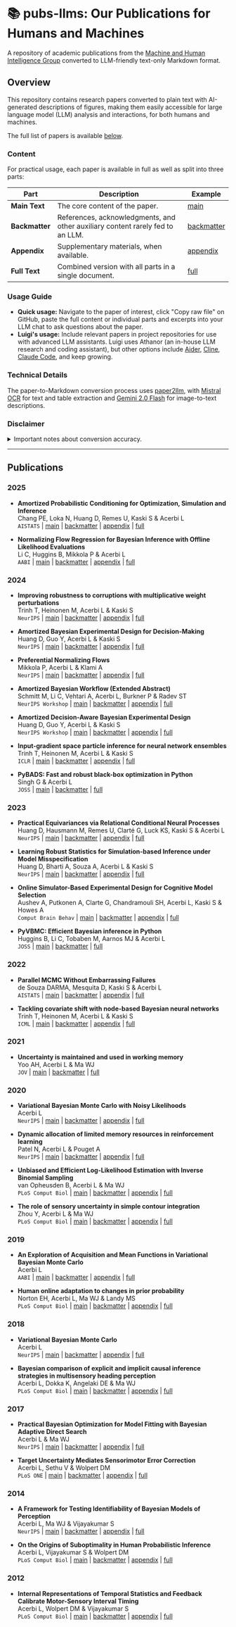 # 📚 pubs-llms: Our Publications for Humans and Machines

A repository of academic publications from the [Machine and Human Intelligence Group](https://www.helsinki.fi/en/researchgroups/machine-and-human-intelligence) converted to LLM-friendly text-only Markdown format.

## Overview

This repository contains research papers converted to plain text with AI-generated descriptions of figures, making them easily accessible for large language model (LLM) analysis and interactions, for both humans and machines.

The full list of papers is available [below](#Publications).

### Content

For practical usage, each paper is available in full as well as split into three parts:

| **Part**       | **Description**                                                                | **Example**                                                                                                  |
| -------------- | ------------------------------------------------------------------------------ | ------------------------------------------------------------------------------------------------------------ |
| **Main Text**  | The core content of the paper.                                                 | [main](https://github.com/acerbilab/pubs-llms/blob/main/publications/chang2025amortized_main.md)             |
| **Backmatter** | References, acknowledgments, and other auxiliary content rarely fed to an LLM. | [backmatter](https://github.com/acerbilab/pubs-llms/blob/main/publications/chang2025amortized_backmatter.md) |
| **Appendix**   | Supplementary materials, when available.                                       | [appendix](https://github.com/acerbilab/pubs-llms/blob/main/publications/chang2025amortized_appendix.md)     |
| **Full Text**  | Combined version with all parts in a single document.                          | [full](https://github.com/acerbilab/pubs-llms/blob/main/publications/chang2025amortized_full.md)             |

### Usage Guide

- **Quick usage:** Navigate to the paper of interest, click "Copy raw file" on GitHub, paste the full content or individual parts and excerpts into your LLM chat to ask questions about the paper.
- **Luigi's usage:** Include relevant papers in project repositories for use with advanced LLM assistants. Luigi uses Athanor (an in-house LLM research and coding assistant), but other options include [Aider](https://aider.chat/), [Cline](https://cline.bot/), [Claude Code](https://docs.anthropic.com/en/docs/agents-and-tools/claude-code/overview), and keep growing.

### Technical Details

The paper-to-Markdown conversion process uses [paper2llm](https://lacerbi.github.io/paper2llm/), with [Mistral OCR](https://mistral.ai/news/mistral-ocr) for text and table extraction and [Gemini 2.0 Flash](https://deepmind.google/technologies/gemini/flash/) for image-to-text descriptions.

### Disclaimer

<details>
<summary>Important notes about conversion accuracy.</summary>

- Papers have been converted automatically with minimal human intervention.
- OCR models have now become extremely robust, and vision models show practical utility in image understanding, but occasional inaccuracies may occur.
- **Errors** may take the form of missing sentences near non-standard page formatting, typos in equations or tables, or image descriptions missing or misrepresenting parts of the figure.
- Please **report such mistakes** by raising a [GitHub issue](https://github.com/acerbilab/pubs-llms/issues).

For non-critical applications, we consider that the benefit of having LLM-friendly access to research papers outweigh the potential inaccuracies, which generally do not affect the gist of the paper. As usual, double-check key assumptions and results.

</details>

---


## Publications

### 2025

- **Amortized Probabilistic Conditioning for Optimization, Simulation and Inference**<br>
  Chang PE, Loka N, Huang D, Remes U, Kaski S & Acerbi L<br>
  `AISTATS` | [main](https://github.com/acerbilab/pubs-llms/blob/main/publications/chang2025amortized_main.md) | [backmatter](https://github.com/acerbilab/pubs-llms/blob/main/publications/chang2025amortized_backmatter.md) | [appendix](https://github.com/acerbilab/pubs-llms/blob/main/publications/chang2025amortized_appendix.md) | [full](https://github.com/acerbilab/pubs-llms/blob/main/publications/chang2025amortized_full.md)

- **Normalizing Flow Regression for Bayesian Inference with Offline Likelihood Evaluations**<br>
  Li C, Huggins B, Mikkola P & Acerbi L<br>
  `AABI` | [main](https://github.com/acerbilab/pubs-llms/blob/main/publications/li2025normalizing_main.md) | [backmatter](https://github.com/acerbilab/pubs-llms/blob/main/publications/li2025normalizing_backmatter.md) | [appendix](https://github.com/acerbilab/pubs-llms/blob/main/publications/li2025normalizing_appendix.md) | [full](https://github.com/acerbilab/pubs-llms/blob/main/publications/li2025normalizing_full.md)

### 2024

- **Improving robustness to corruptions with multiplicative weight perturbations**<br>
  Trinh T, Heinonen M, Acerbi L & Kaski S<br>
  `NeurIPS` | [main](https://github.com/acerbilab/pubs-llms/blob/main/publications/trinh2024improving_main.md) | [backmatter](https://github.com/acerbilab/pubs-llms/blob/main/publications/trinh2024improving_backmatter.md) | [appendix](https://github.com/acerbilab/pubs-llms/blob/main/publications/trinh2024improving_appendix.md) | [full](https://github.com/acerbilab/pubs-llms/blob/main/publications/trinh2024improving_full.md)

- **Amortized Bayesian Experimental Design for Decision-Making**<br>
  Huang D, Guo Y, Acerbi L & Kaski S<br>
  `NeurIPS` | [main](https://github.com/acerbilab/pubs-llms/blob/main/publications/huang2024amortized_main.md) | [backmatter](https://github.com/acerbilab/pubs-llms/blob/main/publications/huang2024amortized_backmatter.md) | [appendix](https://github.com/acerbilab/pubs-llms/blob/main/publications/huang2024amortized_appendix.md) | [full](https://github.com/acerbilab/pubs-llms/blob/main/publications/huang2024amortized_full.md)

- **Preferential Normalizing Flows**<br>
  Mikkola P, Acerbi L & Klami A<br>
  `NeurIPS` | [main](https://github.com/acerbilab/pubs-llms/blob/main/publications/mikkola2024preferential_main.md) | [backmatter](https://github.com/acerbilab/pubs-llms/blob/main/publications/mikkola2024preferential_backmatter.md) | [appendix](https://github.com/acerbilab/pubs-llms/blob/main/publications/mikkola2024preferential_appendix.md) | [full](https://github.com/acerbilab/pubs-llms/blob/main/publications/mikkola2024preferential_full.md)

- **Amortized Bayesian Workflow (Extended Abstract)**<br>
  Schmitt M, Li C, Vehtari A, Acerbi L, Burkner P & Radev ST<br>
  `NeurIPS Workshop` | [main](https://github.com/acerbilab/pubs-llms/blob/main/publications/schmitt2024amortized_main.md) | [backmatter](https://github.com/acerbilab/pubs-llms/blob/main/publications/schmitt2024amortized_backmatter.md) | [appendix](https://github.com/acerbilab/pubs-llms/blob/main/publications/schmitt2024amortized_appendix.md) | [full](https://github.com/acerbilab/pubs-llms/blob/main/publications/schmitt2024amortized_full.md)

- **Amortized Decision-Aware Bayesian Experimental Design**<br>
  Huang D, Guo Y, Acerbi L & Kaski S<br>
  `NeurIPS Workshop` | [main](https://github.com/acerbilab/pubs-llms/blob/main/publications/huang2024bamortized_main.md) | [backmatter](https://github.com/acerbilab/pubs-llms/blob/main/publications/huang2024bamortized_backmatter.md) | [appendix](https://github.com/acerbilab/pubs-llms/blob/main/publications/huang2024bamortized_appendix.md) | [full](https://github.com/acerbilab/pubs-llms/blob/main/publications/huang2024bamortized_full.md)

- **Input-gradient space particle inference for neural network ensembles**<br>
  Trinh T, Heinonen M, Acerbi L & Kaski S<br>
  `ICLR` | [main](https://github.com/acerbilab/pubs-llms/blob/main/publications/trinh2024input_main.md) | [backmatter](https://github.com/acerbilab/pubs-llms/blob/main/publications/trinh2024input_backmatter.md) | [appendix](https://github.com/acerbilab/pubs-llms/blob/main/publications/trinh2024input_appendix.md) | [full](https://github.com/acerbilab/pubs-llms/blob/main/publications/trinh2024input_full.md)

- **PyBADS: Fast and robust black-box optimization in Python**<br>
  Singh G & Acerbi L<br>
  `JOSS` | [main](https://github.com/acerbilab/pubs-llms/blob/main/publications/singh2024pybads_main.md) | [backmatter](https://github.com/acerbilab/pubs-llms/blob/main/publications/singh2024pybads_backmatter.md) | [full](https://github.com/acerbilab/pubs-llms/blob/main/publications/singh2024pybads_full.md)

### 2023

- **Practical Equivariances via Relational Conditional Neural Processes**<br>
  Huang D, Hausmann M, Remes U, Clarté G, Luck KS, Kaski S & Acerbi L<br>
  `NeurIPS` | [main](https://github.com/acerbilab/pubs-llms/blob/main/publications/huang2023practical_main.md) | [backmatter](https://github.com/acerbilab/pubs-llms/blob/main/publications/huang2023practical_backmatter.md) | [appendix](https://github.com/acerbilab/pubs-llms/blob/main/publications/huang2023practical_appendix.md) | [full](https://github.com/acerbilab/pubs-llms/blob/main/publications/huang2023practical_full.md)

- **Learning Robust Statistics for Simulation-based Inference under Model Misspecification**<br>
  Huang D, Bharti A, Souza A, Acerbi L & Kaski S<br>
  `NeurIPS` | [main](https://github.com/acerbilab/pubs-llms/blob/main/publications/huang2023learning_main.md) | [backmatter](https://github.com/acerbilab/pubs-llms/blob/main/publications/huang2023learning_backmatter.md) | [appendix](https://github.com/acerbilab/pubs-llms/blob/main/publications/huang2023learning_appendix.md) | [full](https://github.com/acerbilab/pubs-llms/blob/main/publications/huang2023learning_full.md)

- **Online Simulator-Based Experimental Design for Cognitive Model Selection**<br>
  Aushev A, Putkonen A, Clarte G, Chandramouli SH, Acerbi L, Kaski S & Howes A<br>
  `Comput Brain Behav` | [main](https://github.com/acerbilab/pubs-llms/blob/main/publications/aushev2023online_main.md) | [backmatter](https://github.com/acerbilab/pubs-llms/blob/main/publications/aushev2023online_backmatter.md) | [appendix](https://github.com/acerbilab/pubs-llms/blob/main/publications/aushev2023online_appendix.md) | [full](https://github.com/acerbilab/pubs-llms/blob/main/publications/aushev2023online_full.md)

- **PyVBMC: Efficient Bayesian inference in Python**<br>
  Huggins B, Li C, Tobaben M, Aarnos MJ & Acerbi L<br>
  `JOSS` | [main](https://github.com/acerbilab/pubs-llms/blob/main/publications/huggins2023pyvbmc_main.md) | [backmatter](https://github.com/acerbilab/pubs-llms/blob/main/publications/huggins2023pyvbmc_backmatter.md) | [full](https://github.com/acerbilab/pubs-llms/blob/main/publications/huggins2023pyvbmc_full.md)

### 2022

- **Parallel MCMC Without Embarrassing Failures**<br>
  de Souza DARMA, Mesquita D, Kaski S & Acerbi L<br>
  `AISTATS` | [main](https://github.com/acerbilab/pubs-llms/blob/main/publications/desouza2022parallel_main.md) | [backmatter](https://github.com/acerbilab/pubs-llms/blob/main/publications/desouza2022parallel_backmatter.md) | [appendix](https://github.com/acerbilab/pubs-llms/blob/main/publications/desouza2022parallel_appendix.md) | [full](https://github.com/acerbilab/pubs-llms/blob/main/publications/desouza2022parallel_full.md)

- **Tackling covariate shift with node-based Bayesian neural networks**<br>
  Trinh T, Heinonen M, Acerbi L & Kaski S<br>
  `ICML` | [main](https://github.com/acerbilab/pubs-llms/blob/main/publications/trinh2022tackling_main.md) | [backmatter](https://github.com/acerbilab/pubs-llms/blob/main/publications/trinh2022tackling_backmatter.md) | [appendix](https://github.com/acerbilab/pubs-llms/blob/main/publications/trinh2022tackling_appendix.md) | [full](https://github.com/acerbilab/pubs-llms/blob/main/publications/trinh2022tackling_full.md)

### 2021

- **Uncertainty is maintained and used in working memory**<br>
  Yoo AH, Acerbi L & Ma WJ<br>
  `JOV` | [main](https://github.com/acerbilab/pubs-llms/blob/main/publications/yoo2021uncertainty_main.md) | [backmatter](https://github.com/acerbilab/pubs-llms/blob/main/publications/yoo2021uncertainty_backmatter.md) | [full](https://github.com/acerbilab/pubs-llms/blob/main/publications/yoo2021uncertainty_full.md)

### 2020

- **Variational Bayesian Monte Carlo with Noisy Likelihoods**<br>
  Acerbi L<br>
  `NeurIPS` | [main](https://github.com/acerbilab/pubs-llms/blob/main/publications/acerbi2020variational_main.md) | [backmatter](https://github.com/acerbilab/pubs-llms/blob/main/publications/acerbi2020variational_backmatter.md) | [appendix](https://github.com/acerbilab/pubs-llms/blob/main/publications/acerbi2020variational_appendix.md) | [full](https://github.com/acerbilab/pubs-llms/blob/main/publications/acerbi2020variational_full.md)

- **Dynamic allocation of limited memory resources in reinforcement learning**<br>
  Patel N, Acerbi L & Pouget A<br>
  `NeurIPS` | [main](https://github.com/acerbilab/pubs-llms/blob/main/publications/patel2020dynamic_main.md) | [backmatter](https://github.com/acerbilab/pubs-llms/blob/main/publications/patel2020dynamic_backmatter.md) | [appendix](https://github.com/acerbilab/pubs-llms/blob/main/publications/patel2020dynamic_appendix.md) | [full](https://github.com/acerbilab/pubs-llms/blob/main/publications/patel2020dynamic_full.md)

- **Unbiased and Efficient Log-Likelihood Estimation with Inverse Binomial Sampling**<br>
  van Opheusden B, Acerbi L & Ma WJ<br>
  `PLoS Comput Biol` | [main](https://github.com/acerbilab/pubs-llms/blob/main/publications/vanopheusden2020unbiased_main.md) | [backmatter](https://github.com/acerbilab/pubs-llms/blob/main/publications/vanopheusden2020unbiased_backmatter.md) | [appendix](https://github.com/acerbilab/pubs-llms/blob/main/publications/vanopheusden2020unbiased_appendix.md) | [full](https://github.com/acerbilab/pubs-llms/blob/main/publications/vanopheusden2020unbiased_full.md)

- **The role of sensory uncertainty in simple contour integration**<br>
  Zhou Y, Acerbi L & Ma WJ<br>
  `PLoS Comput Biol` | [main](https://github.com/acerbilab/pubs-llms/blob/main/publications/zhou2020role_main.md) | [backmatter](https://github.com/acerbilab/pubs-llms/blob/main/publications/zhou2020role_backmatter.md) | [appendix](https://github.com/acerbilab/pubs-llms/blob/main/publications/zhou2020role_appendix.md) | [full](https://github.com/acerbilab/pubs-llms/blob/main/publications/zhou2020role_full.md)

### 2019

- **An Exploration of Acquisition and Mean Functions in Variational Bayesian Monte Carlo**<br>
  Acerbi L<br>
  `AABI` | [main](https://github.com/acerbilab/pubs-llms/blob/main/publications/acerbi2019exploration_main.md) | [backmatter](https://github.com/acerbilab/pubs-llms/blob/main/publications/acerbi2019exploration_backmatter.md) | [appendix](https://github.com/acerbilab/pubs-llms/blob/main/publications/acerbi2019exploration_appendix.md) | [full](https://github.com/acerbilab/pubs-llms/blob/main/publications/acerbi2019exploration_full.md)

- **Human online adaptation to changes in prior probability**<br>
  Norton EH, Acerbi L, Ma WJ & Landy MS<br>
  `PLoS Comput Biol` | [main](https://github.com/acerbilab/pubs-llms/blob/main/publications/norton2019human_main.md) | [backmatter](https://github.com/acerbilab/pubs-llms/blob/main/publications/norton2019human_backmatter.md) | [appendix](https://github.com/acerbilab/pubs-llms/blob/main/publications/norton2019human_appendix.md) | [full](https://github.com/acerbilab/pubs-llms/blob/main/publications/norton2019human_full.md)

### 2018

- **Variational Bayesian Monte Carlo**<br>
  Acerbi L<br>
  `NeurIPS` | [main](https://github.com/acerbilab/pubs-llms/blob/main/publications/acerbi2018variational_main.md) | [backmatter](https://github.com/acerbilab/pubs-llms/blob/main/publications/acerbi2018variational_backmatter.md) | [appendix](https://github.com/acerbilab/pubs-llms/blob/main/publications/acerbi2018variational_appendix.md) | [full](https://github.com/acerbilab/pubs-llms/blob/main/publications/acerbi2018variational_full.md)

- **Bayesian comparison of explicit and implicit causal inference strategies in multisensory heading perception**<br>
  Acerbi L, Dokka K, Angelaki DE & Ma WJ<br>
  `PLoS Comput Biol` | [main](https://github.com/acerbilab/pubs-llms/blob/main/publications/acerbi2018bayesian_main.md) | [backmatter](https://github.com/acerbilab/pubs-llms/blob/main/publications/acerbi2018bayesian_backmatter.md) | [appendix](https://github.com/acerbilab/pubs-llms/blob/main/publications/acerbi2018bayesian_appendix.md) | [full](https://github.com/acerbilab/pubs-llms/blob/main/publications/acerbi2018bayesian_full.md)

### 2017

- **Practical Bayesian Optimization for Model Fitting with Bayesian Adaptive Direct Search**<br>
  Acerbi L & Ma WJ<br>
  `NeurIPS` | [main](https://github.com/acerbilab/pubs-llms/blob/main/publications/acerbi2017practical_main.md) | [backmatter](https://github.com/acerbilab/pubs-llms/blob/main/publications/acerbi2017practical_backmatter.md) | [appendix](https://github.com/acerbilab/pubs-llms/blob/main/publications/acerbi2017practical_appendix.md) | [full](https://github.com/acerbilab/pubs-llms/blob/main/publications/acerbi2017practical_full.md)

- **Target Uncertainty Mediates Sensorimotor Error Correction**<br>
  Acerbi L, Sethu V & Wolpert DM<br>
  `PLoS ONE` | [main](https://github.com/acerbilab/pubs-llms/blob/main/publications/acerbi2017target_main.md) | [backmatter](https://github.com/acerbilab/pubs-llms/blob/main/publications/acerbi2017target_backmatter.md) | [appendix](https://github.com/acerbilab/pubs-llms/blob/main/publications/acerbi2017target_appendix.md) | [full](https://github.com/acerbilab/pubs-llms/blob/main/publications/acerbi2017target_full.md)

### 2014

- **A Framework for Testing Identifiability of Bayesian Models of Perception**<br>
  Acerbi L, Ma WJ & Vijayakumar S<br>
  `NeurIPS` | [main](https://github.com/acerbilab/pubs-llms/blob/main/publications/acerbi2014framework_main.md) | [backmatter](https://github.com/acerbilab/pubs-llms/blob/main/publications/acerbi2014framework_backmatter.md) | [appendix](https://github.com/acerbilab/pubs-llms/blob/main/publications/acerbi2014framework_appendix.md) | [full](https://github.com/acerbilab/pubs-llms/blob/main/publications/acerbi2014framework_full.md)

- **On the Origins of Suboptimality in Human Probabilistic Inference**<br>
  Acerbi L, Vijayakumar S & Wolpert DM<br>
  `PLoS Comput Biol` | [main](https://github.com/acerbilab/pubs-llms/blob/main/publications/acerbi2014origins_main.md) | [backmatter](https://github.com/acerbilab/pubs-llms/blob/main/publications/acerbi2014origins_backmatter.md) | [appendix](https://github.com/acerbilab/pubs-llms/blob/main/publications/acerbi2014origins_appendix.md) | [full](https://github.com/acerbilab/pubs-llms/blob/main/publications/acerbi2014origins_full.md)

### 2012

- **Internal Representations of Temporal Statistics and Feedback Calibrate Motor-Sensory Interval Timing**<br>
  Acerbi L, Wolpert DM & Vijayakumar S<br>
  `PLoS Comput Biol` | [main](https://github.com/acerbilab/pubs-llms/blob/main/publications/acerbi2012internal_main.md) | [backmatter](https://github.com/acerbilab/pubs-llms/blob/main/publications/acerbi2012internal_backmatter.md) | [appendix](https://github.com/acerbilab/pubs-llms/blob/main/publications/acerbi2012internal_appendix.md) | [full](https://github.com/acerbilab/pubs-llms/blob/main/publications/acerbi2012internal_full.md)

